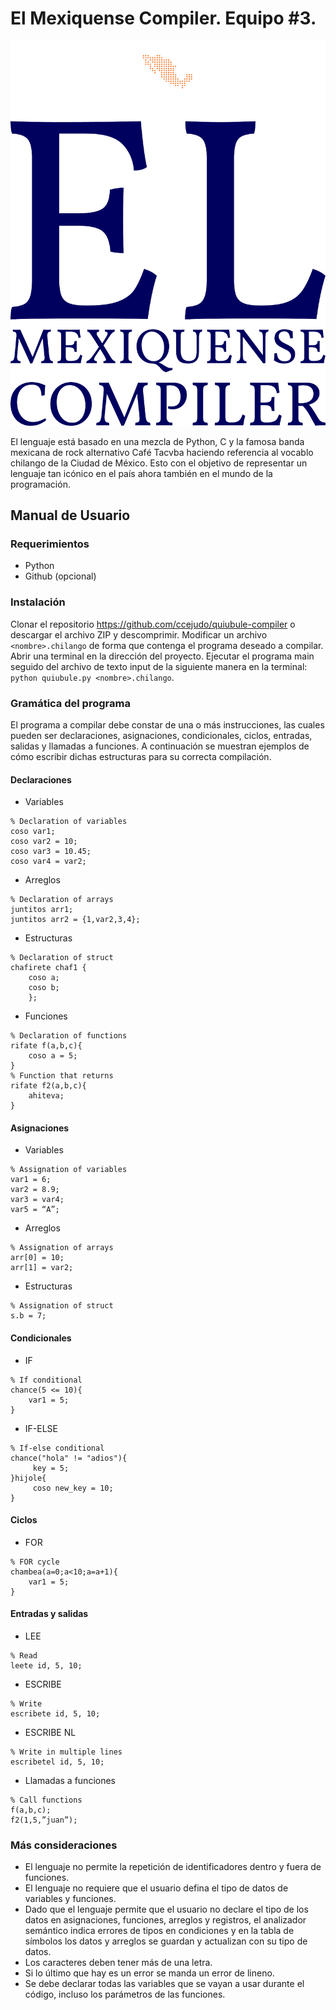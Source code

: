 # El Mexiquense Compiler. Equipo #3.

![Logo](./logo/logo_large.png)

El lenguaje está basado en una mezcla de Python, C y la famosa banda mexicana de rock alternativo Café Tacvba haciendo referencia al vocablo chilango de la Ciudad de México. Esto con el objetivo de representar un lenguaje tan icónico en el país ahora también en el mundo de la programación.

## Manual de Usuario
### Requerimientos
- Python
- Github (opcional)

### Instalación
Clonar el repositorio https://github.com/ccejudo/quiubule-compiler o descargar el archivo ZIP y descomprimir.
Modificar un archivo ```<nombre>.chilango``` de forma que contenga el programa deseado a compilar.
Abrir una terminal en la dirección del proyecto.
Ejecutar el programa main seguido del archivo de texto input de la siguiente manera en la terminal: ```python quiubule.py <nombre>.chilango```.

### Gramática del programa
El programa a compilar debe constar de una o más instrucciones, las cuales pueden ser declaraciones, asignaciones, condicionales, ciclos, entradas, salidas y llamadas a funciones. A continuación se muestran ejemplos de cómo escribir dichas estructuras para su correcta compilación.

#### Declaraciones
- Variables
```
% Declaration of variables
coso var1;
coso var2 = 10;
coso var3 = 10.45;
coso var4 = var2;
```
- Arreglos
```
% Declaration of arrays
juntitos arr1;
juntitos arr2 = {1,var2,3,4};
```
- Estructuras
```
% Declaration of struct
chafirete chaf1 {
    coso a;
    coso b;
    };
```
- Funciones
```
% Declaration of functions
rifate f(a,b,c){
    coso a = 5;
}
% Function that returns
rifate f2(a,b,c){
    ahiteva;
}
```

#### Asignaciones
- Variables
```
% Assignation of variables
var1 = 6;
var2 = 8.9;
var3 = var4;
var5 = “A”;
```
- Arreglos
```
% Assignation of arrays
arr[0] = 10;
arr[1] = var2;
```
- Estructuras
```
% Assignation of struct
s.b = 7;
```

#### Condicionales
- IF
```
% If conditional
chance(5 <= 10){
    var1 = 5;
}
```
- IF-ELSE
```
% If-else conditional
chance("hola" != "adios"){
     key = 5;
}hijole{
     coso new_key = 10; 
}
```
#### Ciclos
- FOR
```
% FOR cycle
chambea(a=0;a<10;a=a+1){
    var1 = 5;
}
```

#### Entradas y salidas
- LEE
```
% Read
leete id, 5, 10;
```

- ESCRIBE
```
% Write
escribete id, 5, 10;
```

- ESCRIBE NL
```
% Write in multiple lines
escribetel id, 5, 10;
```

- Llamadas a funciones
```
% Call functions
f(a,b,c);
f2(1,5,”juan”);
```

### Más consideraciones
- El lenguaje no permite la repetición de identificadores dentro y fuera de funciones.
- El lenguaje no requiere que el usuario defina el tipo de datos de variables y funciones.
- Dado que el lenguaje permite que el usuario no declare el tipo de los datos en asignaciones, funciones, arreglos y registros, el analizador semántico indica errores de tipos en condiciones y en la tabla de símbolos los datos y arreglos se guardan y actualizan con su tipo de datos.
- Los caracteres deben tener más de una letra.
- Si lo último que hay es un error se manda un error de lineno.
- Se debe declarar todas las variables que se vayan a usar durante el código, incluso los parámetros de las funciones.

